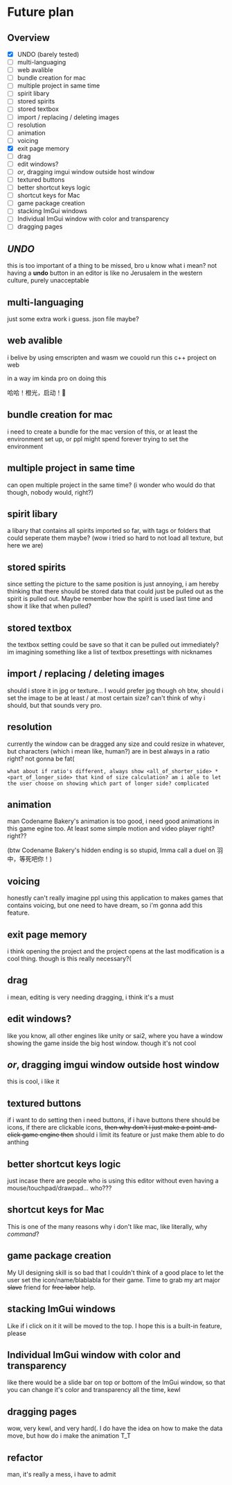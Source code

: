 # Future plan

## Overview
- [X] UNDO (barely tested)
- [ ] multi-languaging
- [ ] web avalible
- [ ] bundle creation for mac
- [ ] multiple project in same time
- [ ] spirit libary
- [ ] stored spirits
- [ ] stored textbox
- [ ] import / replacing / deleting images
- [ ] resolution
- [ ] animation
- [ ] voicing
- [X] exit page memory
- [ ] drag
- [ ] edit windows?
- [ ] *or*, dragging imgui window outside host window
- [ ] textured buttons
- [ ] better shortcut keys logic
- [ ] shortcut keys for Mac
- [ ] game package creation
- [ ] stacking ImGui windows
- [ ] Individual ImGui window with color and transparency
- [ ] dragging pages

## ***UNDO***
this is too important of a thing to be missed, bro u know what i mean? not having a **undo** button in an editor is like no Jerusalem in the western culture, purely unacceptable

## multi-languaging
just some extra work i guess. json file maybe?

## web avalible
i belive by using emscripten and wasm we couold run this c++ project on web

in a way im kinda pro on doing this

哈哈！橙光，启动！🍊

## bundle creation for mac
i need to create a bundle for the mac version of this, or at least the environment set up, or ppl might spend forever trying to set the environment

## multiple project in same time
can open multiple project in the same time? (i wonder who would do that though, nobody would, right?)

## spirit libary
a libary that contains all spirits imported so far, with tags or folders that could seperate them maybe?
(wow i tried so hard to not load all texture, but here we are)

## stored spirits
since setting the picture to the same position is just annoying, i am hereby thinking that there should be stored data that could just be pulled out as the spirit is pulled out. Maybe remember how the spirit is used last time and show it like that when pulled?

## stored textbox
the textbox setting could be save so that it can be pulled out immediately? im imagining something like a list of textbox presettings with nicknames

## import / replacing / deleting images
should i store it in jpg or texture... I would prefer jpg though
oh btw, should i set the image to be at least / at most certain size? can't think of why i should, but that sounds very pro.

## resolution
currently the window can be dragged any size and could resize in whatever, but characters (which i mean like, human?) are in best always in a ratio right? not gonna be fat(

    what about if ratio's different, always show <all_of_shorter_side> * <part_of_longer_side> that kind of size calculation? am i able to let the user choose on showing which part of longer side? complicated

## animation
man Codename Bakery's animation is too good, i need good animations in this game egine too. At least some simple motion and video player right? right??

(btw Codename Bakery's hidden ending is so stupid, Imma call a duel on 羽中，等死吧你！)

## voicing
honestly can't really imagine ppl using this application to makes games that contains voicing, but one need to have dream, so i'm gonna add this feature.

## exit page memory
i think opening the project and the project opens at the last modification is a cool thing. though is this really necessary?(

## drag
i mean, editing is very needing dragging, i think it's a must

## edit windows?
like you know, all other engines like unity or sai2, where you have a window showing the game inside the big host window. though it's not cool

## *or*, dragging imgui window outside host window
this is cool, i like it

## textured buttons
if i want to do setting then i need buttons, if i have buttons there should be icons, if there are clickable icons, ~~then why don't i just make a point-and-click game engine then~~ should i limit its feature or just make them able to do anthing

## better shortcut keys logic
just incase there are people who is using this editor without even having a mouse/touchpad/drawpad... who???

## shortcut keys for Mac
This is one of the many reasons why i don't like mac, like literally, why *command*?

## game package creation
My UI designing skill is so bad that I couldn't think of a good place to let the user set the icon/name/blablabla for their game. Time to grab my art major ~~slave~~ friend for ~~free labor~~ help.

## stacking ImGui windows
Like if i click on it it will be moved to the top. I hope this is a built-in feature, please

## Individual ImGui window with color and transparency
like there would be a slide bar on top or bottom of the ImGui window, so that you can change it's color and transparency all the time, kewl

## dragging pages
wow, very kewl, and very hard(. I do have the idea on how to make the data move, but how do i make the animation T_T

## refactor
man, it's really a mess, i have to admit